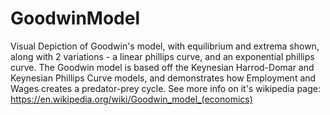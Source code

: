 # GoodwinModel
Visual Depiction of Goodwin's model, with equilibrium and extrema shown, along with 2 variations - a linear phillips curve, and an exponential phillips curve. The Goodwin model is based off the Keynesian Harrod-Domar and Keynesian Phillips Curve models, and demonstrates how Employment and Wages creates a predator-prey cycle. See more info on it's wikipedia page: https://en.wikipedia.org/wiki/Goodwin_model_(economics)
